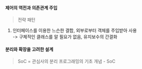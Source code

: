 #### 제어의 역전과 의존관계 주입
  >  전략 패턴
 1. 인터페이스를 이용한 느슨한 결합, 외부로부터 객체를 주입받아 사용  
   ->  구체적인 클래스를 알 필요가 없음, 유지보수의 간결화
 
#### 분리와 확장을 고려한 설계
 > SoC = 관심사의 분리 
 프로그래밍의 기초 개념 - SoC 
